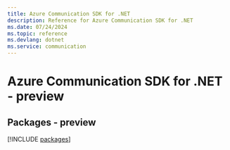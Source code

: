 ```yaml
---
title: Azure Communication SDK for .NET
description: Reference for Azure Communication SDK for .NET
ms.date: 07/24/2024
ms.topic: reference
ms.devlang: dotnet
ms.service: communication
---
```

# Azure Communication SDK for .NET - preview
## Packages - preview
[!INCLUDE [packages](communication-index.md)]
